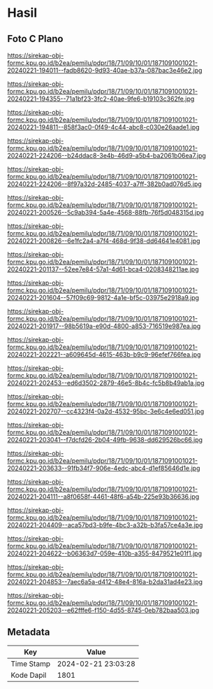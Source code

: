 # Hasil

## Foto C Plano

https://sirekap-obj-formc.kpu.go.id/b2ea/pemilu/pdpr/18/71/09/10/01/1871091001021-20240221-194011--fadb8620-9d93-40ae-b37a-087bac3e46e2.jpg

https://sirekap-obj-formc.kpu.go.id/b2ea/pemilu/pdpr/18/71/09/10/01/1871091001021-20240221-194355--71a1bf23-3fc2-40ae-9fe6-b19103c362fe.jpg

https://sirekap-obj-formc.kpu.go.id/b2ea/pemilu/pdpr/18/71/09/10/01/1871091001021-20240221-194811--858f3ac0-0f49-4c44-abc8-c030e26aade1.jpg

https://sirekap-obj-formc.kpu.go.id/b2ea/pemilu/pdpr/18/71/09/10/01/1871091001021-20240221-224206--b24ddac8-3e4b-46d9-a5b4-ba2061b06ea7.jpg

https://sirekap-obj-formc.kpu.go.id/b2ea/pemilu/pdpr/18/71/09/10/01/1871091001021-20240221-224206--8f97a32d-2485-4037-a7ff-382b0ad076d5.jpg

https://sirekap-obj-formc.kpu.go.id/b2ea/pemilu/pdpr/18/71/09/10/01/1871091001021-20240221-200526--5c9ab394-5a4e-4568-88fb-76f5d048315d.jpg

https://sirekap-obj-formc.kpu.go.id/b2ea/pemilu/pdpr/18/71/09/10/01/1871091001021-20240221-200826--6e1fc2a4-a7f4-468d-9f38-dd64641e4081.jpg

https://sirekap-obj-formc.kpu.go.id/b2ea/pemilu/pdpr/18/71/09/10/01/1871091001021-20240221-201137--52ee7e84-57a1-4d61-bca4-0208348211ae.jpg

https://sirekap-obj-formc.kpu.go.id/b2ea/pemilu/pdpr/18/71/09/10/01/1871091001021-20240221-201604--57f09c69-9812-4a1e-bf5c-03975e2918a9.jpg

https://sirekap-obj-formc.kpu.go.id/b2ea/pemilu/pdpr/18/71/09/10/01/1871091001021-20240221-201917--98b5619a-e90d-4800-a853-716519e987ea.jpg

https://sirekap-obj-formc.kpu.go.id/b2ea/pemilu/pdpr/18/71/09/10/01/1871091001021-20240221-202221--a609645d-4615-463b-b9c9-96efef766fea.jpg

https://sirekap-obj-formc.kpu.go.id/b2ea/pemilu/pdpr/18/71/09/10/01/1871091001021-20240221-202453--ed6d3502-2879-46e5-8b4c-fc5b8b49ab1a.jpg

https://sirekap-obj-formc.kpu.go.id/b2ea/pemilu/pdpr/18/71/09/10/01/1871091001021-20240221-202707--cc4323f4-0a2d-4532-95bc-3e6c4e6ed051.jpg

https://sirekap-obj-formc.kpu.go.id/b2ea/pemilu/pdpr/18/71/09/10/01/1871091001021-20240221-203041--f7dcfd26-2b04-49fb-9638-dd629526bc66.jpg

https://sirekap-obj-formc.kpu.go.id/b2ea/pemilu/pdpr/18/71/09/10/01/1871091001021-20240221-203633--91fb34f7-906e-4edc-abc4-d1ef85646d1e.jpg

https://sirekap-obj-formc.kpu.go.id/b2ea/pemilu/pdpr/18/71/09/10/01/1871091001021-20240221-204111--a8f0658f-4461-48f6-a54b-225e93b36636.jpg

https://sirekap-obj-formc.kpu.go.id/b2ea/pemilu/pdpr/18/71/09/10/01/1871091001021-20240221-204409--aca57bd3-b9fe-4bc3-a32b-b3fa57ce4a3e.jpg

https://sirekap-obj-formc.kpu.go.id/b2ea/pemilu/pdpr/18/71/09/10/01/1871091001021-20240221-204622--b06363d7-059e-410b-a355-8479521e01f1.jpg

https://sirekap-obj-formc.kpu.go.id/b2ea/pemilu/pdpr/18/71/09/10/01/1871091001021-20240221-204853--7aec6a5a-d412-48e4-816a-b2da31ad4e23.jpg

https://sirekap-obj-formc.kpu.go.id/b2ea/pemilu/pdpr/18/71/09/10/01/1871091001021-20240221-205203--e62fffe6-f150-4d55-8745-0eb782baa503.jpg


## Metadata

| Key        | Value               |
| ---------- | ------------------- |
| Time Stamp | 2024-02-21 23:03:28 |
| Kode Dapil | 1801                |



